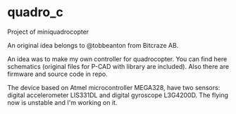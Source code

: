 # quadro_c
Project of miniquadrocopter

An original idea belongs to @tobbeanton from Bitcraze AB.

An idea was to make my own controller for quadrocopter.
You can find here schematics (original files for P-CAD with library are included).
Also there are firmware and source code in repo.

The device based on Atmel microcontroller MEGA328, have two sensors: digital accelerometer LIS331DL and digital gyroscope L3G4200D.
The flying now is unstable and I'm working on it.


